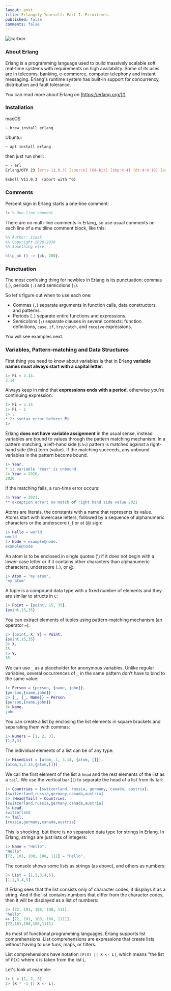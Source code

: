 ```yaml
---
layout: post
title: Erlangify Yourself: Part I. Primitives.
published: false
comments: false
---
```


![carbon](https://user-images.githubusercontent.com/15812620/91530751-556c4c80-e914-11ea-8b2d-17a2d11a22bb.png)

### About Erlang

Erlang is a programming language used to build massively scalable soft real-time systems with requirements on high 
availability. Some of its uses are in telecoms, banking, e-commerce, computer telephony and instant messaging. 
Erlang's runtime system has built-in support for concurrency, distribution and fault tolerance.

You can read more about Erlang on [https://erlang.org/]()

### Installation

macOS

```
~ brew install erlang
```

Ubuntu:

```
~ apt install erlang
```

then just run shell:

```bash
~ ⟩ erl
Erlang/OTP 23 [erts-11.0.3] [source] [64-bit] [smp:4:4] [ds:4:4:10] [async-threads:1] [hipe] [dtrace]

Eshell V11.0.3  (abort with ^G)
```

### Comments

Percent sign in Erlang starts a one-line comment:

```erlang
1> % One-line comment
```

There are no multi-line comments in Erlang, so use usual comments on each line of a multiline comment block, like this:

```erlang
%% Author: Isaak
%% Copyright 2020-2030
%% Something else

http_ok () -> {ok, 200}.
```

### Punctuation

The most confusing thing for newbies in Erlang is its punctuation: commas (`,`), periods (`.`) and semicolons (`;`).

So let's figure out when to use each one:

* Commas (`,`) separate arguments in function calls, data constructors, and patterns.
* Periods (`.`) separate entire functions and expressions.
* Semicolons (`;`) separate clauses in several contexts: function definitions, `case`, `if`, `try/catch`, and `receive` expressions.

You will see examples next.

### Variables, Pattern-matching and Data Structures

First thing you need to know about variables is that in Erlang **variable names must always start with a capital letter**:

```erlang
1> Pi = 3.14.
3.14
```

Always keep in mind that **expressions ends with a period**, otherwise you're continuing expression:

```erlang
1> Pi = 3.14
1> Pi - 1
1> .
* 2: syntax error before: Pi
1>
```

Erlang **does not have variable assignment** in the usual sense, instead variables are bound to values through the 
pattern matching mechanism. In a pattern matching, a left-hand side (`Lhs`) pattern is matched against a right-hand
 side (`Rhs`) term (value). If the matching succeeds, any unbound variables in the pattern become bound.

```erlang
1> Year.
* 1: variable 'Year' is unbound
2> Year = 2020.
2020
```

If the matching fails, a run-time error occurs:

```erlang
3> Year = 2021.
** exception error: no match of right hand side value 2021
```

Atoms are literals, the constants with a name that represents its value. Atoms start with lowercase letters, 
followed by a sequence of alphanumeric characters or the underscore (`_`) or at (`@`) sign:

```erlang
1> Hello = world.
world
2> Node = example@node.
example@node
```

An atom is to be enclosed in single quotes (') if it does not begin with a lower-case letter or if it contains other 
characters than alphanumeric characters, underscore (_), or @:

```erlang
1> Atom = 'my atom'.
'my atom'
```

A tuple is a compound data type with a fixed number of elements and they are similar to structs in `C`:

```erlang
1> Point = {point, 15, 35}.
{point,15,35}
```

You can extract elements of tuples using pattern-matching mechanism (an operator `=`):

```erlang
2> {point, X, Y} = Point.
{point,15,35}
3> X.
15
4> Y.
35
```

We can use `_` as a placeholder for anonymous variables. Unlike regular variables, several occurrences of `_` in the 
same pattern don’t have to bind to the same value:

```erlang
1> Person = {person, {name, john}}.
{person,{name,john}}
2> {_, {_, Name}} = Person.
{person,{name,john}}
3> Name.
john
```

You can create a list by enclosing the list elements in square brackets and separating them with commas:

```erlang
1> Numers = [1, 2, 3].
[1,2,3]
```

The individual elements of a list can be of any type:

```erlang
1> MixedList = [atom, 1, 3.14, {atom, []}].
[atom,1,3.14,{atom,[]}]
```

We call the first element of the list a `head` and the rest elements of the list as a `tail`. We use the vertical 
bar (`|`) to separate the head of a list from its tail:

```erlang
1> Countries = [switzerland, russia, germany, canada, austria].
[switzerland,russia,germany,canada,austria]
2> [Head|Tail] = Countries.
[switzerland,russia,germany,canada,austria]
3> Head.
switzerland
4> Tail.
[russia,germany,canada,austria]
```

This is shocking, but there is no separated data type for strings in Erlang. In Erlang, strings are just lists 
of integers:

```erlang
1> Name = "Hello".
"Hello"
[72, 101, 108, 108, 111] = "Hello".
```

The console shows some lists as strings (as above), and others as numbers:

```erlang
2> List = [1,2,3,4,5].
[1,2,3,4,5]
```

If Erlang sees that the list consists only of character codes, it displays it as a string. And if the list contains 
numbers that differ from the character codes, then it will be displayed as a list of numbers:

```erlang
3> [72, 101, 108, 108, 111].
"hello"
4> [72, 101, 108, 108, 1111].
[72,101,108,108,1111]
```

As most of functional programming languages, Erlang supports list comprehensions. List comprehensions are expressions 
that create lists without having to use funs, maps, or filters.

List comprehensions have notation `[F(X) || X <- L]`, which means "the list of `F(X)` where `X` is taken from the list `L`.

Let's look at example:

```erlang
1> L = [1, 2, 3].
2> [X * -1 || X <- L].
```
